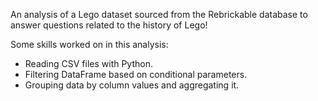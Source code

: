 An analysis of a Lego dataset sourced from the Rebrickable database to answer questions related to the history of Lego!

Some skills worked on in this analysis:
- Reading CSV files with Python.
- Filtering DataFrame based on conditional parameters.
- Grouping data by column values and aggregating it.
